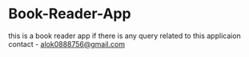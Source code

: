 # Book-Reader-App
this is a book reader app
if there is any query related to this applicaion contact - alok0888756@gmail.com
